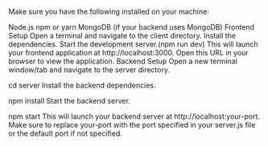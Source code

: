 Make sure you have the following installed on your machine: 

Node.js npm or yarn MongoDB (if your backend uses MongoDB) Frontend Setup Open a terminal and navigate to the client directory. Install the dependencies. Start the development server.(npm run dev) This will launch your frontend application at http://localhost:3000. Open this URL in your browser to view the application. Backend Setup Open a new terminal window/tab and navigate to the server directory. 

cd server Install the backend dependencies. 

npm install Start the backend server. 

npm start This will launch your backend server at http://localhost:your-port. Make sure to replace your-port with the port specified in your server.js file or the default port if not specified. 

 
